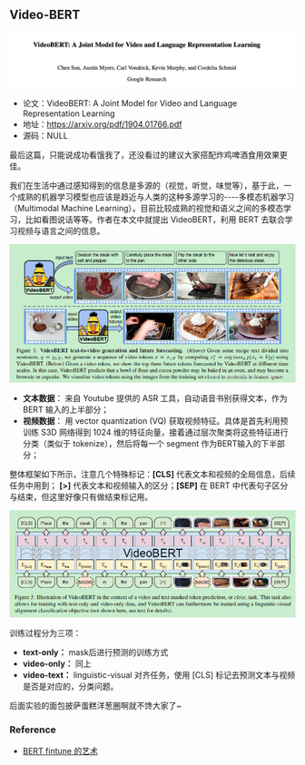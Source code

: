 ## Video-BERT



![](../../../pics/VideoBERT/video-bert-1.jpeg)

- 论文：VideoBERT: A Joint Model for Video and Language Representation Learning
- 地址：https://arxiv.org/pdf/1904.01766.pdf
- 源码：NULL

最后这篇，只能说成功看饿我了，还没看过的建议大家搭配炸鸡啤酒食用效果更佳。

我们在生活中通过感知得到的信息是多源的（视觉，听觉，味觉等），基于此，一个成熟的机器学习模型也应该是趋近与人类的这种多源学习的----多模态机器学习（Multimodal Machine Learning）。目前比较成熟的视觉和语义之间的多模态学习，比如看图说话等等。作者在本文中就提出 VideoBERT，利用 BERT 去联合学习视频与语言之间的信息。

![](../../../pics/VideoBERT/video-bert-2.jpeg)

- **文本数据**： 来自 Youtube 提供的 ASR 工具，自动语音书别获得文本，作为 BERT 输入的上半部分；
- **视频数据**： 用 vector quantization (VQ) 获取视频特征。具体是首先利用预训练 S3D 网络得到 1024 维的特征向量，接着通过层次聚类将这些特征进行分类（类似于 tokenize），然后将每一个 segment 作为BERT输入的下半部分；

整体框架如下所示，注意几个特殊标记：**[CLS]** 代表文本和视频的全局信息，后续任务中用到； **[>]** 代表文本和视频输入的区分；**[SEP]** 在 BERT 中代表句子区分与结束，但这里好像只有做结束标记用。  

![](../../../pics/VideoBERT/video-bert-3.jpeg)

训练过程分为三项：

- **text-only：**  mask后进行预测的训练方式
- **video-only：**  同上
- **video-text：**  linguistic-visual 对齐任务，使用 [CLS] 标记去预测文本与视频是否是对应的，分类问题。

后面实验的面包披萨蛋糕洋葱圈啊就不馋大家了~

###  Reference	

- [BERT fintune 的艺术](https://zhuanlan.zhihu.com/p/62642374)

